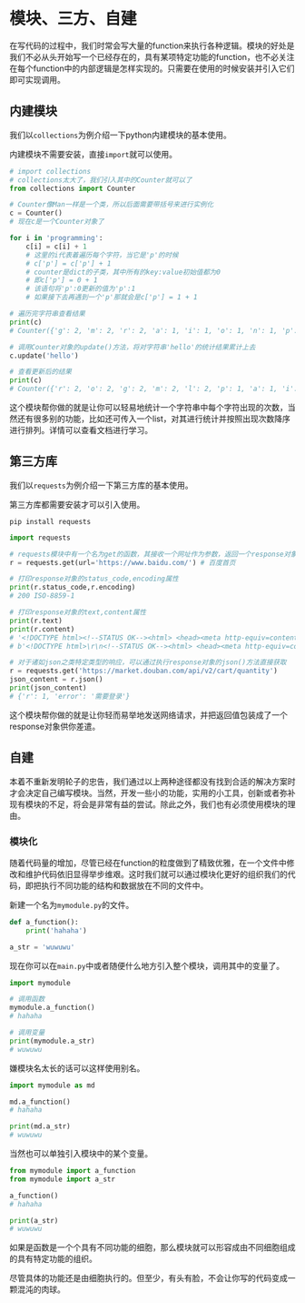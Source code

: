 # 模块、三方、自建

在写代码的过程中，我们时常会写大量的function来执行各种逻辑。模块的好处是我们不必从头开始写一个已经存在的，具有某项特定功能的function，也不必关注在每个function中的内部逻辑是怎样实现的。只需要在使用的时候安装并引入它们即可实现调用。

## 内建模块

我们以```collections```为例介绍一下python内建模块的基本使用。

内建模块不需要安装，直接```import```就可以使用。

```python
# import collections
# collections太大了，我们引入其中的Counter就可以了
from collections import Counter

# Counter像Man一样是一个类，所以后面需要带括号来进行实例化
c = Counter()
# 现在c是一个Counter对象了

for i in 'programming':
    c[i] = c[i] + 1
    # 这里的i代表着遍历每个字符，当它是'p'的时候
    # c['p'] = c['p'] + 1
    # counter是dict的子类，其中所有的key:value初始值都为0
    # 即c['p'] = 0 + 1
    # 该语句将'p':0更新的值为'p':1
    # 如果接下去再遇到一个'p'那就会是c['p'] = 1 + 1

# 遍历完字符串查看结果
print(c)
# Counter({'g': 2, 'm': 2, 'r': 2, 'a': 1, 'i': 1, 'o': 1, 'n': 1, 'p': 1})

# 调用Counter对象的update()方法，将对字符串'hello'的统计结果累计上去
c.update('hello')

# 查看更新后的结果
print(c)
# Counter({'r': 2, 'o': 2, 'g': 2, 'm': 2, 'l': 2, 'p': 1, 'a': 1, 'i': 1, 'n': 1, 'h': 1, 'e': 1})
```

这个模块帮你做的就是让你可以轻易地统计一个字符串中每个字符出现的次数，当然还有很多别的功能，比如还可传入一个list，对其进行统计并按照出现次数降序进行排列。详情可以查看文档进行学习。

## 第三方库

我们以```requests```为例介绍一下第三方库的基本使用。

第三方库都需要安装才可以引入使用。

```shell
pip install requests
```

```python
import requests

# requests模块中有一个名为get的函数，其接收一个网址作为参数，返回一个response对象
r = requests.get(url='https://www.baidu.com/') # 百度首页

# 打印response对象的status_code,encoding属性
print(r.status_code,r.encoding)
# 200 ISO-8859-1

# 打印response对象的text,content属性
print(r.text)
print(r.content)
# '<!DOCTYPE html><!--STATUS OK--><html> <head><meta http-equiv=content-type content=text/html;charset=utf-8>...'
# b'<!DOCTYPE html>\r\n<!--STATUS OK--><html> <head><meta http-equiv=content-type content=text/html;charset=utf-8>...'

# 对于诸如json之类特定类型的响应，可以通过执行response对象的json()方法直接获取
r = requests.get('https://market.douban.com/api/v2/cart/quantity')
json_content = r.json()
print(json_content)
# {'r': 1, 'error': '需要登录'}
```

这个模块帮你做的就是让你轻而易举地发送网络请求，并把返回值包装成了一个response对象供你差遣。

## 自建

本着不重新发明轮子的忠告，我们通过以上两种途径都没有找到合适的解决方案时才会决定自己编写模块。当然，开发一些小的功能，实用的小工具，创新或者弥补现有模块的不足，将会是非常有益的尝试。除此之外，我们也有必须使用模块的理由。

### 模块化

随着代码量的增加，尽管已经在function的粒度做到了精致优雅，在一个文件中修改和维护代码依旧显得举步维艰。这时我们就可以通过模块化更好的组织我们的代码，即把执行不同功能的结构和数据放在不同的文件中。

新建一个名为```mymodule.py```的文件。

```python
def a_function():
    print('hahaha')

a_str = 'wuwuwu'
```

现在你可以在```main.py```中或者随便什么地方引入整个模块，调用其中的变量了。

```python
import mymodule

# 调用函数
mymodule.a_function()
# hahaha

# 调用变量
print(mymodule.a_str)
# wuwuwu
```

嫌模块名太长的话可以这样使用别名。

```python
import mymodule as md

md.a_function()
# hahaha

print(md.a_str)
# wuwuwu
```

当然也可以单独引入模块中的某个变量。

```python
from mymodule import a_function
from mymodule import a_str

a_function()
# hahaha

print(a_str)
# wuwuwu
```

如果是函数是一个个具有不同功能的细胞，那么模块就可以形容成由不同细胞组成的具有特定功能的组织。

尽管具体的功能还是由细胞执行的。但至少，有头有脸，不会让你写的代码变成一颗混沌的肉球。